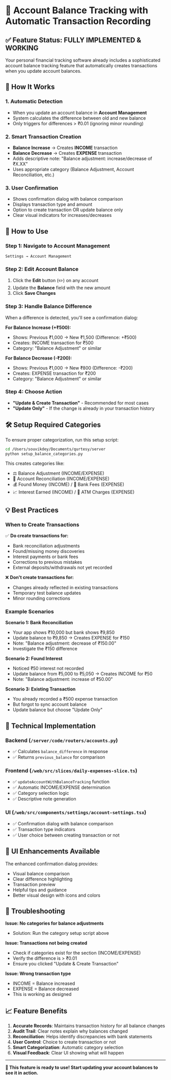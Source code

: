 # 🏦 Account Balance Tracking with Automatic Transaction Recording

## ✅ Feature Status: **FULLY IMPLEMENTED & WORKING**

Your personal financial tracking software already includes a sophisticated account balance tracking feature that automatically creates transactions when you update account balances.

## 🎯 How It Works

### 1. **Automatic Detection**

- When you update an account balance in **Account Management**
- System calculates the difference between old and new balance
- Only triggers for differences > ₹0.01 (ignoring minor rounding)

### 2. **Smart Transaction Creation**

- **Balance Increase** → Creates **INCOME** transaction
- **Balance Decrease** → Creates **EXPENSE** transaction
- Adds descriptive note: "Balance adjustment: increase/decrease of ₹X.XX"
- Uses appropriate category (Balance Adjustment, Account Reconciliation, etc.)

### 3. **User Confirmation**

- Shows confirmation dialog with balance comparison
- Displays transaction type and amount
- Option to create transaction OR update balance only
- Clear visual indicators for increases/decreases

## 🚀 How to Use

### Step 1: Navigate to Account Management

```
Settings → Account Management
```

### Step 2: Edit Account Balance

1. Click the **Edit** button (✏️) on any account
2. Update the **Balance** field with the new amount
3. Click **Save Changes**

### Step 3: Handle Balance Difference

When a difference is detected, you'll see a confirmation dialog:

**For Balance Increase (+₹500):**

- Shows: Previous ₹1,000 → New ₹1,500 (Difference: +₹500)
- Creates: INCOME transaction for ₹500
- Category: "Balance Adjustment" or similar

**For Balance Decrease (-₹200):**

- Shows: Previous ₹1,000 → New ₹800 (Difference: -₹200)
- Creates: EXPENSE transaction for ₹200
- Category: "Balance Adjustment" or similar

### Step 4: Choose Action

- **"Update & Create Transaction"** - Recommended for most cases
- **"Update Only"** - If the change is already in your transaction history

## 🛠️ Setup Required Categories

To ensure proper categorization, run this setup script:

```bash
cd /Users/souvikdey/Documents/qurtesy/server
python setup_balance_categories.py
```

This creates categories like:

- ⚖️ Balance Adjustment (INCOME/EXPENSE)
- 🔄 Account Reconciliation (INCOME/EXPENSE)
- 💰 Found Money (INCOME) / 🏦 Bank Fees (EXPENSE)
- 📈 Interest Earned (INCOME) / 🏧 ATM Charges (EXPENSE)

## 💡 Best Practices

### When to Create Transactions

✅ **Do create transactions for:**

- Bank reconciliation adjustments
- Found/missing money discoveries
- Interest payments or bank fees
- Corrections to previous mistakes
- External deposits/withdrawals not yet recorded

❌ **Don't create transactions for:**

- Changes already reflected in existing transactions
- Temporary test balance updates
- Minor rounding corrections

### Example Scenarios

**Scenario 1: Bank Reconciliation**

- Your app shows ₹10,000 but bank shows ₹9,850
- Update balance to ₹9,850 → Creates EXPENSE for ₹150
- Note: "Balance adjustment: decrease of ₹150.00"
- Investigate the ₹150 difference

**Scenario 2: Found Interest**

- Noticed ₹50 interest not recorded
- Update balance from ₹5,000 to ₹5,050 → Creates INCOME for ₹50
- Note: "Balance adjustment: increase of ₹50.00"

**Scenario 3: Existing Transaction**

- You already recorded a ₹500 expense transaction
- But forgot to sync account balance
- Update balance but choose "Update Only"

## 🔧 Technical Implementation

### Backend (`/server/code/routers/accounts.py`)

- ✅ Calculates `balance_difference` in response
- ✅ Returns `previous_balance` for comparison

### Frontend (`/web/src/slices/daily-expenses-slice.ts`)

- ✅ `updateAccountWithBalanceTracking` function
- ✅ Automatic INCOME/EXPENSE determination
- ✅ Category selection logic
- ✅ Descriptive note generation

### UI (`/web/src/components/settings/account-settings.tsx`)

- ✅ Confirmation dialog with balance comparison
- ✅ Transaction type indicators
- ✅ User choice between creating transaction or not

## 🎨 UI Enhancements Available

The enhanced confirmation dialog provides:

- Visual balance comparison
- Clear difference highlighting
- Transaction preview
- Helpful tips and guidance
- Better visual design with icons and colors

## 🐛 Troubleshooting

**Issue: No categories for balance adjustments**

- Solution: Run the category setup script above

**Issue: Transactions not being created**

- Check if categories exist for the section (INCOME/EXPENSE)
- Verify the difference is > ₹0.01
- Ensure you clicked "Update & Create Transaction"

**Issue: Wrong transaction type**

- INCOME = Balance increased
- EXPENSE = Balance decreased
- This is working as designed

## 📈 Feature Benefits

1. **Accurate Records**: Maintains transaction history for all balance changes
2. **Audit Trail**: Clear notes explain why balances changed
3. **Reconciliation**: Helps identify discrepancies with bank statements
4. **User Control**: Choice to create transaction or not
5. **Smart Categorization**: Automatic category selection
6. **Visual Feedback**: Clear UI showing what will happen

---

**🎉 This feature is ready to use! Start updating your account balances to see it in action.**
